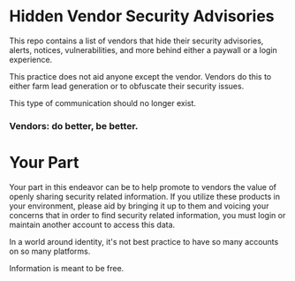 <h1>Hidden Vendor Security Advisories</h1>
<p>
This repo contains a list of vendors that hide their security advisories, alerts, notices, vulnerabilities, and more behind either a paywall or a login experience.
<p>
<p>
This practice does not aid anyone except the vendor. Vendors do this to either farm lead generation or to obfuscate their security issues.
<p>
This type of communication should no longer exist. 
<p>
<h3><b>Vendors: do better, be better.</b></h3>
<p>
<h1>Your Part</h2>
<p>
Your part in this endeavor can be to help promote to vendors the value of openly sharing security related information. If you utilize these products in your environment, please aid by bringing it up to them and voicing your concerns that in order to find security related information, you must login or maintain another account to access this data.
<p>
In a world around identity, it's not best practice to have so many accounts on so many platforms.
<p>
Information is meant to be free.
